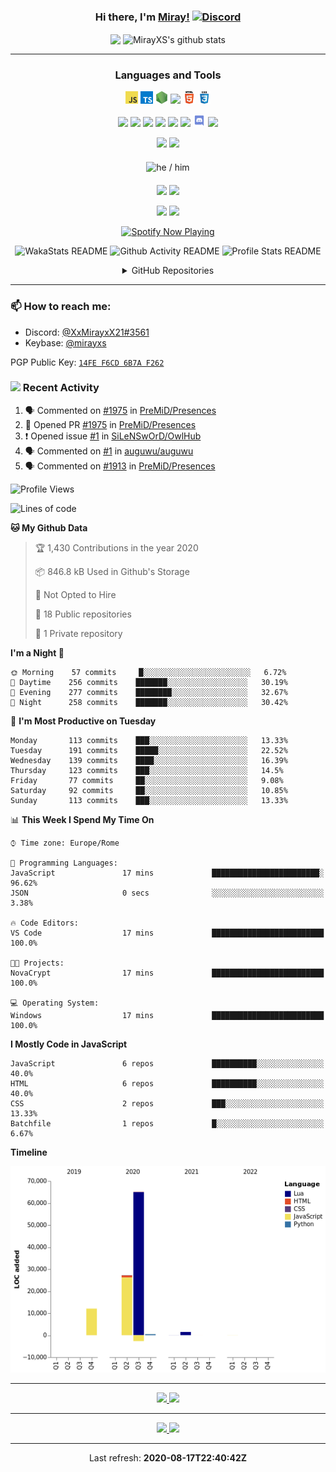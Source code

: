 <div align="center">

### Hi there, I'm [Miray!](https://mirayxs.github.io) <a href="https://discord.gg/CkdjnCR"><img src="https://raw.githubusercontent.com/anuraghazra/anuraghazra/master/assets/discord-round.svg" alt="Discord" width="27px"></a>

  <img align="center" src="https://github-readme-stats.vercel.app/api?username=MirayXS&show_icons=true&line_height=27&include_all_commits=true&count_private=true" />
  <img align="center" src="https://github-readme-stats.vercel.app/api/top-langs/?username=MirayXS" alt="MirayXS's github stats" />
  
  <hr>

### **Languages and Tools**  

<code><img height="20" src="https://raw.githubusercontent.com/github/explore/master/topics/javascript/javascript.png"></code>
<code><img height="20" src="https://raw.githubusercontent.com/github/explore/master/topics/typescript/typescript.png"></code>
<code><img height="20" src="https://raw.githubusercontent.com/github/explore/master/topics/nodejs/nodejs.png"></code>
<code><img height="20" src="https://cdn.discordapp.com/emojis/403294924432211968.png"></code>
<code><img height="20" src="https://raw.githubusercontent.com/github/explore/master/topics/html/html.png"></code>
<code><img height="20" src="https://raw.githubusercontent.com/github/explore/master/topics/css/css.png"></code>

<code><img height="20" src="https://code.visualstudio.com/favicon.ico"></code>
<code><img height="20" src="https://brand.heroku.com/static/media/heroku-logo-solid.ab0c1b46.svg"></code>
<code><img height="20" src="https://seeklogo.com/images/W/windows-10-icon-logo-5BC5C69712-seeklogo.com.png"></code>
<code><img height="20" src="https://www.google.com/chrome/static/images/chrome-logo.svg"></code>
<code><img height="20" src="https://git-scm.com/images/logos/downloads/Git-Icon-1788C.png"></code>
<code><img height="20" src="https://simpleicons.org/icons/github.svg"></code>
<code><img height="20" src="https://raw.githubusercontent.com/github/explore/master/topics/discord/discord.png"></code>
<code><img height="20" src="https://cdn.discordapp.com/emojis/735928635181105262.png?v=1"></code>

<code><img height="30" src="https://mirayxs.github.io/SplatHeX/splat2/flags/it.png"></code>
<code><img height="30" src="https://mirayxs.github.io/SplatHeX/splat2/flags/en.png"></code>

  <img src="https://raw.githubusercontent.com/klaasnicolaas/ColoredBadges/master/svg/pronouns/hehim.svg" alt="he / him" style="vertical-align:top; margin:6px 4px">

![](https://img.shields.io/endpoint?label=Status&url=https://dev.discordprofiles.me/api/badge/status/325605285731500033?simple=true&logo=discord&logoColor=white&color=43B581)
![](https://img.shields.io/endpoint?label=Playing&url=https://dev.discordprofiles.me/api/badge/playing/325605285731500033?vscode=false&logo=nintendo-switch&color=8A96E9)

![](https://img.shields.io/endpoint?label=Visual%20Studio%20Code&url=https://dev.discordprofiles.me/api/badge/vscode/325605285731500033)
![](https://img.shields.io/endpoint?label=Spotify&url=https://dev.discordprofiles.me/api/badge/spotify/325605285731500033&color=1ED45F)

[<img src="https://spotify-readme-one.vercel.app/api/spotify-playing" alt="Spotify Now Playing" width="350" />](https://open.spotify.com/user/ngq5ynashr9vc96namk4h906u>)

![WakaStats README](https://github.com/MirayXS/MirayXS/workflows/WakaStats%20README/badge.svg)
![Github Activity README](https://github.com/MirayXS/MirayXS/workflows/GitHub%20Activity%20README/badge.svg)
![Profile Stats README](https://github.com/MirayXS/MirayXS/workflows/Profile%20Stats%20README/badge.svg)

<details>
<summary>GitHub Repositories</summary>
  ```text
 ⭐️ 5 📦 MirayXS/ACNH-IMAGEZIP
⭐️ 2 📦 MirayXS/ACNHCDN
⭐️ 2 📦 xcruxiex/BBDThemes
⭐️ 1 📦 MirayXS/SplatNET
⭐️ 0 📦 MirayXS/ACNH-SavefileViewer
⭐️ 0 📦 MirayXS/ACNHSave
⭐️ 0 📦 MirayXS/BetterUserBackgrounds
⭐️ 0 📦 MirayXS/HybridJS
⭐️ 0 📦 MirayXS/MirayAPI
⭐️ 0 📦 MirayXS/MirayCDN
⭐️ 0 📦 MirayXS/MirayDB
⭐️ 0 📦 MirayXS/MirayStation
⭐️ 0 📦 MirayXS/MirayXS
⭐️ 0 📦 MirayXS/mirayxs.github.io
⭐️ 0 📦 MirayXS/NHSE-VillagerDB
⭐️ 0 📦 MirayXS/Presences
⭐️ 0 📦 MirayXS/SplatDatabase
⭐️ 0 📦 MirayXS/SplatHeX
⭐️ 0 📦 MirayXS/spotify-readme
⭐️ 0 📦 MirayXS/UnityNite
  ```

  </details>
  <hr>
  
  <div align="left">

### 📫 How to reach me:

- Discord: [@XxMirayxX21#3561](https://discord.com/users/325605285731500033)
- Keybase: [@mirayxs](https://keybase.io/mirayxs)
  
PGP Public Key: [`14FE F6CD 6B7A F262`](https://keybase.io/mirayxs/pgp_keys.asc)

</div>

<div align="left">

### <img src="https://github.com/astrit/css.gg/raw/master/icons/svg/coffee.svg"> Recent Activity

<!--START_SECTION:activity-->
1. 🗣 Commented on [#1975](https://github.com//PreMiD/Presences/issues/1975) in [PreMiD/Presences](https://github.com//PreMiD/Presences)
2. 💪 Opened PR [#1975](https://github.com//PreMiD/Presences/pull/1975) in [PreMiD/Presences](https://github.com//PreMiD/Presences)
3. ❗️ Opened issue [#1](https://github.com//SiLeNSwOrD/OwlHub/issues/1) in [SiLeNSwOrD/OwlHub](https://github.com//SiLeNSwOrD/OwlHub)
4. 🗣 Commented on [#1](https://github.com//auguwu/auguwu/issues/1) in [auguwu/auguwu](https://github.com//auguwu/auguwu)
5. 🗣 Commented on [#1913](https://github.com//PreMiD/Presences/issues/1913) in [PreMiD/Presences](https://github.com//PreMiD/Presences)
<!--END_SECTION:activity-->
<!--GITHUB_ACTIVITY:{"rows": 5, "raw": true, "exclude": ["IssueCommentEvent", "IssuesEvent", "PullRequestEvent", "PushEvent"]-->


<!--START_SECTION:waka-->
![Profile Views](http://img.shields.io/badge/Profile%20Views-119-blue)

![Lines of code](https://img.shields.io/badge/From%20Hello%20World%20I%27ve%20Written-23.3%20million%20Lines%20of%20code-blue)

**🐱 My Github Data** 

> 🏆 1,430 Contributions in the year 2020
 > 
> 📦 846.8 kB Used in Github's Storage 
 > 
> 🚫 Not Opted to Hire
 > 
> 📜 18 Public repositories
 > 
> 🔑 1 Private repository 
 > 
**I'm a Night 🦉** 

```text
🌞 Morning    57 commits     █░░░░░░░░░░░░░░░░░░░░░░░░   6.72% 
🌆 Daytime    256 commits    ███████░░░░░░░░░░░░░░░░░░   30.19% 
🌃 Evening    277 commits    ████████░░░░░░░░░░░░░░░░░   32.67% 
🌙 Night      258 commits    ███████░░░░░░░░░░░░░░░░░░   30.42%

```
📅 **I'm Most Productive on Tuesday** 

```text
Monday       113 commits    ███░░░░░░░░░░░░░░░░░░░░░░   13.33% 
Tuesday      191 commits    █████░░░░░░░░░░░░░░░░░░░░   22.52% 
Wednesday    139 commits    ████░░░░░░░░░░░░░░░░░░░░░   16.39% 
Thursday     123 commits    ███░░░░░░░░░░░░░░░░░░░░░░   14.5% 
Friday       77 commits     ██░░░░░░░░░░░░░░░░░░░░░░░   9.08% 
Saturday     92 commits     ██░░░░░░░░░░░░░░░░░░░░░░░   10.85% 
Sunday       113 commits    ███░░░░░░░░░░░░░░░░░░░░░░   13.33%

```


📊 **This Week I Spend My Time On** 

```text
⌚︎ Time zone: Europe/Rome

💬 Programming Languages: 
JavaScript               17 mins             ████████████████████████░   96.62% 
JSON                     0 secs              ░░░░░░░░░░░░░░░░░░░░░░░░░   3.38%

🔥 Code Editors: 
VS Code                  17 mins             █████████████████████████   100.0%

🐱‍💻 Projects: 
NovaCrypt                17 mins             █████████████████████████   100.0%

💻 Operating System: 
Windows                  17 mins             █████████████████████████   100.0%

```

**I Mostly Code in JavaScript** 

```text
JavaScript               6 repos             ██████████░░░░░░░░░░░░░░░   40.0% 
HTML                     6 repos             ██████████░░░░░░░░░░░░░░░   40.0% 
CSS                      2 repos             ███░░░░░░░░░░░░░░░░░░░░░░   13.33% 
Batchfile                1 repos             █░░░░░░░░░░░░░░░░░░░░░░░░   6.67%

```


**Timeline**

![Chart not found](https://github.com/MirayXS/MirayXS/blob/master/charts/bar_graph.png) 


<!--END_SECTION:waka-->


<hr>

<div align="center">
<a href="https://github.com/MirayXS/SplatHeX">
  <img src="https://github-readme-stats.vercel.app/api/pin/?username=MirayXS&repo=SplatHeX" />
</a>
<a href="https://github.com/MirayXS/SplatDatabase">
  <img src="https://github-readme-stats.vercel.app/api/pin/?username=MirayXS&repo=SplatDatabase" />
</a>
  <hr>
<a href="https://github.com/MirayXS/UnityNite">
  <img src="https://github-readme-stats.vercel.app/api/pin/?username=MirayXS&repo=UnityNite" />
</a>
<a href="https://github.com/MirayXS/HybridJS">
  <img src="https://github-readme-stats.vercel.app/api/pin/?username=MirayXS&repo=HybridJS" />
</a>
    </div>
    </div>
    
------------
<p align="center">
  Last refresh: 
  <b>2020-08-17T22:40:42Z</b>
</p>
    
